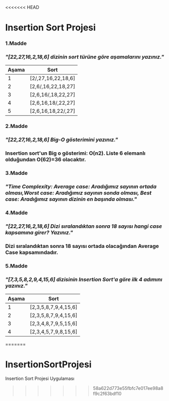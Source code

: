 <<<<<<< HEAD
# Insertion Sort Projesi
### 1.Madde 

### *"[22,27,16,2,18,6] dizinin sort türüne göre aşamalarını yazınız."*


| Aşama | Sort |
| --- | --- |
| 1 | [2/,27,16,22,18,6] 
| 2 | [2,6/,16,22,18,27] 
| 3 | [2,6,16/,18,22,27] 
| 4 | [2,6,16,18/,22,27]
| 5 | [2,6,16,18,22/,27]

### 2.Madde 

### *"[22,27,16,2,18,6] Big-O gösterimini yazınız."*

### Insertion sort'un Big o gösterimi: O(n2). Liste 6 elemanlı olduğundan O(62)=36 olacaktır.

### 3.Madde

### *"Time Complexity: Average case: Aradığımız sayının ortada olması,Worst case: Aradığımız sayının sonda olması, Best case: Aradığımız sayının dizinin en başında olması."*

### 4.Madde 

### *"[22,27,16,2,18,6] Dizi sıralandıktan sonra 18 sayısı hangi case kapsamına girer? Yazınız."*

### Dizi sıralandıktan sonra 18 sayısı ortada olacağından Average Case kapsamındadır.

### 5.Madde 

### *"[7,3,5,8,2,9,4,15,6] dizisinin Insertion Sort'a göre ilk 4 adımını yazınız."*
| Aşama | Sort |
| -----| ---- |
| 1 | [2,3,5,8,7,9,4,15,6]
| 2 | [2,3,5,8,7,9,4,15,6]
| 3 | [2,3,4,8,7,9,5,15,6]
| 4 | [2,3,4,5,7,9,8,15,6]
=======
# InsertionSortProjesi
Insertion Sort Projesi Uygulaması
>>>>>>> 58a622d773e55fbfc7e017ee98a8f9c2f63bdf10

